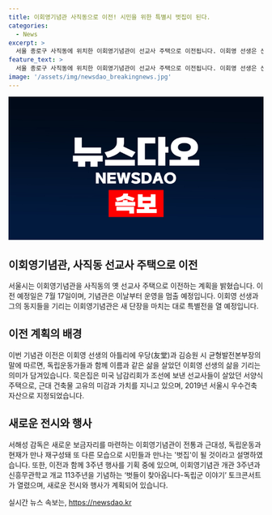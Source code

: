 ```yaml
---
title: 이회영기념관 사직동으로 이전! 시민을 위한 특별시 벗집이 된다.
categories:
  - News
excerpt: >
  서울 종로구 사직동에 위치한 이회영기념관이 선교사 주택으로 이전됩니다. 이회영 선생은 신흥무관학교를 세운 독립운동가로, 선교사 주택은 미국 남감리회가 보낸 서양식 주택입니다. 이전 후 새로운 특별전을 열 예정이며, 독립운동가의 삶을 기리는 벗집으로 재구성될 예정입니다. 해당 행사를 계획한 감독은 전통과 근대성, 독립운동과 현재가 만나 재구성돼 시민들과 만나는 벗집이 될 것이라고 설명했습니다. 유관자는 사직동 묵은집이 시민 벗집으로 새로 태어나는 것은 독립운동가들과 함께 이름과 같은 삶을 살았던 이회영 선생의 삶을 기리는 일이라고 전했습니다.
feature_text: >
  서울 종로구 사직동에 위치한 이회영기념관이 선교사 주택으로 이전됩니다. 이회영 선생은 신흥무관학교를 세운 독립운동가로, 선교사 주택은 미국 남감리회가 보낸 서양식 주택입니다. 이전 후 새로운 특별전을 열 예정이며, 독립운동가의 삶을 기리는 벗집으로 재구성될 예정입니다. 해당 행사를 계획한 감독은 전통과 근대성, 독립운동과 현재가 만나 재구성돼 시민들과 만나는 벗집이 될 것이라고 설명했습니다. 유관자는 사직동 묵은집이 시민 벗집으로 새로 태어나는 것은 독립운동가들과 함께 이름과 같은 삶을 살았던 이회영 선생의 삶을 기리는 일이라고 전했습니다.
image: '/assets/img/newsdao_breakingnews.jpg'
---
```


<p><img src="/assets/img/newsdao_breakingnews.jpg" alt="pcversion 속보" /></p>

<h2 data-ke-size="size26">이회영기념관, 사직동 선교사 주택으로 이전</h2>

<p data-ke-size="size16">서울시는 이회영기념관을 사직동의 옛 선교사 주택으로 이전하는 계획을 밝혔습니다. 이전 예정일은 7월 17일이며, 기념관은 이날부터 운영을 멈출 예정입니다. 이회영 선생과 그의 동지들을 기리는 이회영기념관은 새 단장을 마치는 대로 특별전을 열 예정입니다.</p>

<h2 data-ke-size="size26">이전 계획의 배경</h2>

<p data-ke-size="size16">이번 기념관 이전은 이회영 선생의 아틀리에 우당(友堂)과 김승원 시 균형발전본부장의 말에 따르면, 독립운동가들과 함께 이름과 같은 삶을 살았던 이회영 선생의 삶을 기리는 의미가 담겨있습니다. 묵은집은 미국 남감리회가 조선에 보낸 선교사들이 살았던 서양식 주택으로, 근대 건축물 고유의 미감과 가치를 지니고 있으며, 2019년 서울시 우수건축자산으로 지정되었습니다.</p>

<h2 data-ke-size="size26">새로운 전시와 행사</h2>

<p data-ke-size="size16">서해성 감독은 새로운 보금자리를 마련하는 이회영기념관이 전통과 근대성, 독립운동과 현재가 만나 재구성돼 또 다른 모습으로 시민들과 만나는 '벗집'이 될 것이라고 설명하였습니다. 또한, 이전과 함께 3주년 행사를 기획 중에 있으며, 이회영기념관 개관 3주년과 신흥무관학교 개교 113주년을 기념하는 ‘벗들이 찾아옵니다-독립군 이야기’ 토크콘서트가 열렸으며, 새로운 전시와 행사가 계획되어 있습니다.</p>
실시간 뉴스 속보는, <a href="https://newsdao.kr" rel="dofollow">https://newsdao.kr</a>



